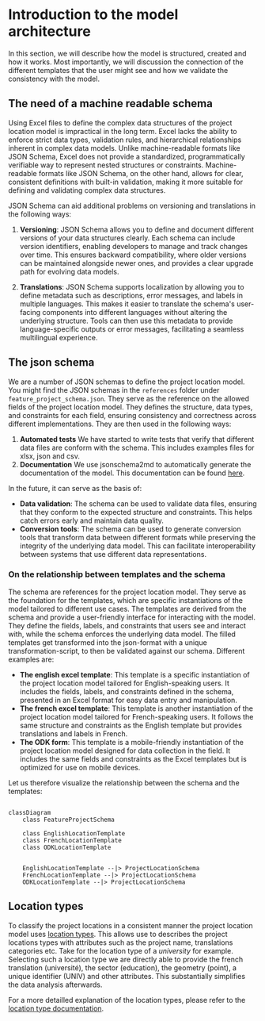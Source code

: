 # Introduction to the model architecture

In this section, we will describe how the model is structured, created and how it works. Most importantly, we will discussion the connection of the different templates that the user might see and how we validate the consistency with the model.

## The need of a machine readable schema

Using Excel files to define the complex data structures of the project location model is impractical in the long term. Excel lacks the ability to enforce strict data types, validation rules, and hierarchical relationships inherent in complex data models. Unlike machine-readable formats like JSON Schema, Excel does not provide a standardized, programmatically verifiable way to represent nested structures or constraints. Machine-readable formats like JSON Schema, on the other hand, allows for clear, consistent definitions with built-in validation, making it more suitable for defining and validating complex data structures.

JSON Schema can aid additional problems on versioning and translations in the following ways:

1. **Versioning**: JSON Schema allows you to define and document different versions of your data structures clearly. Each schema can include version identifiers, enabling developers to manage and track changes over time. This ensures backward compatibility, where older versions can be maintained alongside newer ones, and provides a clear upgrade path for evolving data models.

2. **Translations**: JSON Schema supports localization by allowing you to define metadata such as descriptions, error messages, and labels in multiple languages. This makes it easier to translate the schema's user-facing components into different languages without altering the underlying structure. Tools can then use this metadata to provide language-specific outputs or error messages, facilitating a seamless multilingual experience.

## The json schema

We are a number of JSON schemas to define the project location model. You might find the JSON schemas in the `references` folder under `feature_project_schema.json`. They serve as the reference on the allowed fields of the project location model. They defines the structure, data types, and constraints for each field, ensuring consistency and correctness across different implementations. They are then used in the following ways:

1. **Automated tests** We have started to write tests that verify that different data files are conform with the schema. This includes examples files for xlsx, json and csv.
2. **Documentation** We use jsonschema2md to automatically generate the documentation of the model. This documentation can be found [here](feature_project_schema.md).

In the future, it can serve as the basis of:

- **Data validation**: The schema can be used to validate data files, ensuring that they conform to the expected structure and constraints. This helps catch errors early and maintain data quality.
- **Conversion tools**: The schema can be used to generate conversion tools that transform data between different formats while preserving the integrity of the underlying data model. This can facilitate interoperability between systems that use different data representations.

### On the relationship between templates and the schema

The schema are references for the project location model. They serve as the foundation for the templates, which are specific instantiations of the model tailored to different use cases. The templates are derived from the schema and provide a user-friendly interface for interacting with the model. They define the fields, labels, and constraints that users see and interact with, while the schema enforces the underlying data model. The filled templates get transformed into the json-format with a unique transformation-script, to then be validated against our schema. Different examples are:

- **The english excel template**: This template is a specific instantiation of the project location model tailored for English-speaking users. It includes the fields, labels, and constraints defined in the schema, presented in an Excel format for easy data entry and manipulation.
- **The french excel template**: This template is another instantiation of the project location model tailored for French-speaking users. It follows the same structure and constraints as the English template but provides translations and labels in French.
- **The ODK form**: This template is a mobile-friendly instantiation of the project location model designed for data collection in the field. It includes the same fields and constraints as the Excel templates but is optimized for use on mobile devices.

Let us therefore visualize the relationship between the schema and the templates:

```mermaid

classDiagram
    class FeatureProjectSchema

    class EnglishLocationTemplate
    class FrenchLocationTemplate
    class ODKLocationTemplate


    EnglishLocationTemplate --|> ProjectLocationSchema
    FrenchLocationTemplate --|> ProjectLocationSchema
    ODKLocationTemplate --|> ProjectLocationSchema
```

## Location types

To classify the project locations in a consistent manner the project location model uses [location types](location_type.md). This allows use to describes the project locations types with attributes such as the project name, translations categories etc. Take for the location type of a *university* for example. Selecting such a location type we are directly able to provide the french translation (université), the sector (education), the geometry (point), a unique identifier (UNIV) and other attributes. This substantially simplifies the data analysis afterwards.

For a more detailled explanation of the location types, please refer to the [location type documentation](location_type.md).